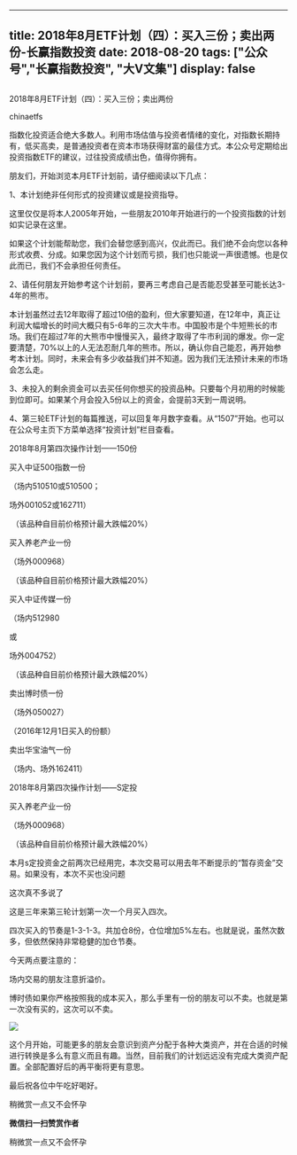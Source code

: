 
---
title:  2018年8月ETF计划（四）：买入三份；卖出两份-长赢指数投资
date: 2018-08-20
tags: ["公众号","长赢指数投资", "大V文集"]
display: false
---


## 



2018年8月ETF计划（四）：买入三份；卖出两份




chinaetfs




指数化投资适合绝大多数人。利用市场估值与投资者情绪的变化，对指数长期持有，低买高卖，是普通投资者在资本市场获得财富的最佳方式。本公众号定期给出投资指数ETF的建议，过往投资成绩出色，值得你拥有。








朋友们，开始浏览本月ETF计划前，请仔细阅读以下几点：



1、本计划绝非任何形式的投资建议或是投资指导。



这里仅仅是将本人2005年开始，一些朋友2010年开始进行的一个投资指数的计划如实记录在这里。



如果这个计划能帮助您，我们会替您感到高兴，仅此而已。我们绝不会向您以各种形式收费、分成。如果您因为这个计划而亏损，我们也只能说一声很遗憾。也是仅此而已，我们不会承担任何责任。



2、请任何朋友开始参考这个计划前，要再三考虑自己是否能忍受甚至可能长达3-4年的熊市。



本计划虽然过去12年取得了超过10倍的盈利，但大家要知道，在12年中，真正让利润大幅增长的时间大概只有5-6年的三次大牛市。中国股市是个牛短熊长的市场。我们在超过7年的大熊市中慢慢买入，最终才取得了牛市利润的爆发。你一定要清楚，70%以上的人无法忍耐几年的熊市。所以，确认你自己能忍，再开始参考本计划。同时，未来会有多少收益我们并不知道。因为我们无法预计未来的市场会怎么走。



3、未投入的剩余资金可以去买任何你想买的投资品种。只要每个月初用的时候能到位即可。如果某个月会投入5份以上的资金，会提前3天到一周说明。



4、第三轮ETF计划的每篇推送，可以回复年月数字查看。从“1507”开始。也可以在公众号主页下方菜单选择“投资计划”栏目查看。







2018年8月第四次操作计划——150份







买入中证500指数一份

（场内510510或510500；

场外001052或162711）

&nbsp;（该品种自目前价格预计最大跌幅20%）



买入养老产业一份

（场外000968）

&nbsp;（该品种自目前价格预计最大跌幅20%）



买入中证传媒一份

（场内512980

或

场外004752）

&nbsp;（该品种自目前价格预计最大跌幅20%）





卖出博时债一份

（场外050027）

（2016年12月1日买入的份额）





卖出华宝油气一份

（场内、场外162411）







2018年8月第四次操作计划——S定投







买入养老产业一份

（场外000968）

&nbsp;（该品种自目前价格预计最大跌幅20%）





本月s定投资金之前两次已经用完，本次交易可以用去年不断提示的“暂存资金”交易。如果没有，本次不买也没问题













这次真不多说了

这是三年来第三轮计划第一次一个月买入四次。



四次买入的节奏是1-3-1-3。共加仓8份，仓位增加5%左右。也就是说，虽然次数多，但依然保持非常稳健的加仓节奏。



今天两点要注意的：



场内交易的朋友注意折溢价。



博时债如果你严格按照我的成本买入，那么手里有一份的朋友可以不卖。也就是第一次没有买的，这次可以不卖。



<img class="" data-copyright="0" data-ratio="0.5321252059308073" data-s="300,640" src="https://mmbiz.qpic.cn/mmbiz_png/SEPick5M9xjOtDJBkH3BHjgyopbMI7IDpxm9Kar3TiaL3zfZajvmsZOiaMvCn2aya3GMffyReib4YrQILlZrwFrqdA/640?wx_fmt=png" data-type="png" data-w="607" style=""/>



这个月开始，可能更多的朋友会意识到资产分配于各种大类资产，并在合适的时候进行转换是多么有意义而且有趣。当然，目前我们的计划远远没有完成大类资产配置。全部配置好后的再平衡将更有意思。



最后祝各位中午吃好喝好。













稍微赏一点又不会怀孕


**微信扫一扫赞赏作者**






稍微赏一点又不会怀孕








